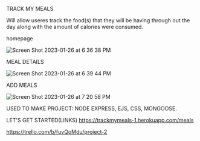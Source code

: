 TRACK MY MEALS


Will allow useres track the food(s) that they will be having through out the day along with the amount of calories were consumed.





homepage

![Screen Shot 2023-01-26 at 6 36 38 PM](https://user-images.githubusercontent.com/108240508/214987365-b6221951-5d6c-4de7-843e-82db493a14c5.png)




MEAL DETAILS

![Screen Shot 2023-01-26 at 6 39 44 PM](https://user-images.githubusercontent.com/108240508/214987515-cae53051-279e-481d-8aa1-fd0874b4e68f.png)



ADD MEALS

![Screen Shot 2023-01-26 at 7 20 58 PM](https://user-images.githubusercontent.com/108240508/214987708-aae6b9d8-3ca3-4042-b30d-6efc9e48adec.png)






USED TO MAKE PROJECT:
NODE EXPRESS,
EJS,
CSS,
MONGOOSE.



LET'S GET STARTED(LINKS)
https://trackmymeals-1.herokuapp.com/meals

https://trello.com/b/fuvQoMdu/project-2


